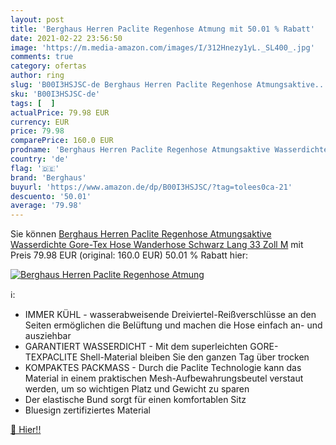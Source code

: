 ```yaml
---
layout: post
title: 'Berghaus Herren Paclite Regenhose Atmung mit 50.01 % Rabatt'
date: 2021-02-22 23:56:50
image: 'https://m.media-amazon.com/images/I/312Hnezy1yL._SL400_.jpg'
comments: true
category: ofertas
author: ring
slug: 'B00I3HSJSC-de Berghaus Herren Paclite Regenhose Atmungsaktive...'
sku: 'B00I3HSJSC-de'
tags: [  ]
actualPrice: 79.98 EUR
currency: EUR
price: 79.98
comparePrice: 160.0 EUR
prodname: 'Berghaus Herren Paclite Regenhose Atmungsaktive Wasserdichte Gore-Tex Hose Wanderhose  Schwarz  Lang  33 Zoll   M'
country: 'de'
flag: '🇩🇪'
brand: 'Berghaus'
buyurl: 'https://www.amazon.de/dp/B00I3HSJSC/?tag=tolees0ca-21'
descuento: '50.01'
average: '79.98'
---
```


Sie können [Berghaus Herren Paclite Regenhose Atmungsaktive Wasserdichte Gore-Tex Hose Wanderhose  Schwarz  Lang  33 Zoll   M](https://www.amazon.de/dp/B00I3HSJSC/?tag=tolees0ca-21) mit Preis 79.98 EUR (original: 160.0 EUR) 50.01 % Rabatt hier:

[![Berghaus Herren Paclite Regenhose Atmung](https://m.media-amazon.com/images/I/312Hnezy1yL._SL400_.jpg)](https://www.amazon.de/dp/B00I3HSJSC/?tag=tolees0ca-21)

ℹ️:

- IMMER KÜHL - wasserabweisende Dreiviertel-Reißverschlüsse an den Seiten ermöglichen die Belüftung und machen die Hose einfach an- und ausziehbar
- GARANTIERT WASSERDICHT - Mit dem superleichten GORE-TEXPACLITE Shell-Material bleiben Sie den ganzen Tag über trocken
- KOMPAKTES PACKMASS - Durch die Paclite Technologie kann das Material in einem praktischen Mesh-Aufbewahrungsbeutel verstaut werden, um so wichtigen Platz und Gewicht zu sparen
- Der elastische Bund sorgt für einen komfortablen Sitz
- Bluesign zertifiziertes Material

[🛒 Hier!!](https://www.amazon.de/dp/B00I3HSJSC/?tag=tolees0ca-21)
